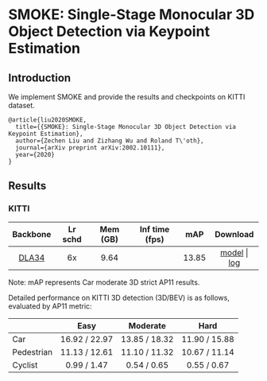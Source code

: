 # SMOKE: Single-Stage Monocular 3D Object Detection via Keypoint Estimation

## Introduction

<!-- [ALGORITHM] -->

We implement SMOKE and provide the results and checkpoints on KITTI dataset.

```
@article{liu2020SMOKE,
  title={{SMOKE}: Single-Stage Monocular 3D Object Detection via Keypoint Estimation},
  author={Zechen Liu and Zizhang Wu and Roland T\'oth},
  journal={arXiv preprint arXiv:2002.10111},
  year={2020}
}
```

## Results

### KITTI

|  Backbone   | Lr schd | Mem (GB) | Inf time (fps) | mAP | Download |
| :---------: | :-----: | :------: | :------------: | :----: | :------: |
|[DLA34](./smoke_dla34_pytorch_dlaneck_gn-head_kitti_mono3d.py)|6x|9.64||13.85|[model](https://download.openmmlab.com/mmdetection3d/v0.1.0_models/smoke/smoke_dla34_pytorch_dlaneck_gn-all_8x4_6x_kitti-mono3d_20210929_015553-d46d9bb0.pth) &#124; [log](https://download.openmmlab.com/mmdetection3d/v0.1.0_models/smoke/smoke_dla34_pytorch_dlaneck_gn-all_8x4_6x_kitti-mono3d_20210929_015553.log.json)

Note: mAP represents Car moderate 3D strict AP11 results.

Detailed performance on KITTI 3D detection (3D/BEV) is as follows, evaluated by AP11 metric:

|             |     Easy      |    Moderate    |     Hard     |
|-------------|:-------------:|:--------------:|:------------:|
| Car         | 16.92 / 22.97 | 13.85 / 18.32  | 11.90 / 15.88|
| Pedestrian  | 11.13  / 12.61| 11.10 / 11.32  | 10.67 / 11.14|
| Cyclist     | 0.99  / 1.47  | 0.54 / 0.65    | 0.55 / 0.67  |
